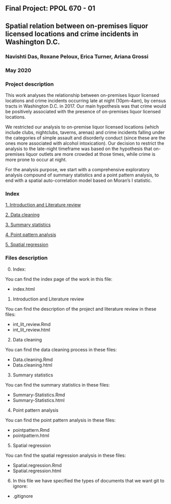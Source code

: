 ## Final Project: PPOL 670 - 01

## Spatial relation between on-premises liquor licensed locations and crime incidents in Washington D.C.

### Navishti Das, Roxane Peloux, Erica Turner, Ariana Grossi

### May 2020

### Project description

This work analyses the relationship between on-premises liquor licensed locations and crime incidents occurring late at night (10pm-4am), by census tracts in Washington D.C. in 2017. Our main hypothesis was that crime would be positively associated with the presence of on-premises liquor licensed locations.

We restricted our analysis to on-premise liquor licensed locations (which include clubs, nightclubs, taverns, arenas) and crime incidents falling under the categories of simple assault and disorderly conduct (since these are the ones more associated with alcohol intoxication). Our decision to restrict the analysis to the late-night timeframe was based on the hypothesis that on-premises liquor outlets are more crowded at those times, while crime is more prone to occur at night. 

For the analysis purpose, we start with a comprehensive exploratory analysis compound of summary statistics and a point pattern analysis, to end with a spatial auto-correlation model based on Moran’s I statistic.

### Index


[1. Introduction and Literature review](https://ericaeturner.github.io/DC.crime.and.infrastructure/int_lit_review)

[2. Data cleaning ](https://ericaeturner.github.io/DC.crime.and.infrastructure/Data.cleaning)

[3. Summary statistics](https://ericaeturner.github.io/DC.crime.and.infrastructure/Summary-Statistics)

[4. Point pattern analysis](https://ericaeturner.github.io/DC.crime.and.infrastructure/pointpattern)

[5. Spatial regression](https://ericaeturner.github.io/DC.crime.and.infrastructure/Spatial.regression)


### Files description

0. Index:

You can find the index page of the work in this file:

- index.html

1. Introduction and Literature review

You can find the description of the project and literature review in these files: 

- int_lit_review.Rmd 
- int_lit_review.html

2. Data cleaning 

You can find the data cleaning process in these files: 

- Data.cleaning.Rmd 
- Data.cleaning.html

3. Summary statistics

You can find the summary statistics in these files:

- Summary-Statistics.Rmd 
- Summary-Statistics.html

4. Point pattern analysis

You can find the point pattern analysis in these files:

- pointpattern.Rmd 
- pointpattern.html

5. Spatial regression

You can find the spatial regression analysis in these files: 

- Spatial.regression.Rmd 
- Spatial.regression.html


6. In this file we have specified the types of documents that we want git to ignore: 

- .gitignore

